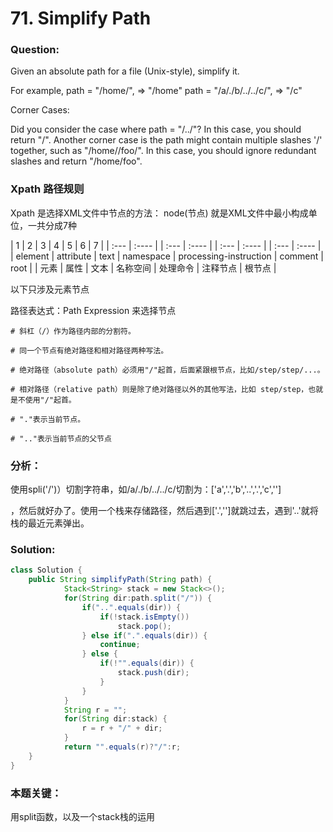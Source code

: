 # 71. Simplify Path

### Question:
Given an absolute path for a file (Unix-style), simplify it.

For example,
path = "/home/", => "/home"
path = "/a/./b/../../c/", => "/c"

Corner Cases:

Did you consider the case where path = "/../"?
In this case, you should return "/".
Another corner case is the path might contain multiple slashes '/' together, such as "/home//foo/".
In this case, you should ignore redundant slashes and return "/home/foo".

### Xpath 路径规则
Xpath 是选择XML文件中节点的方法：
node(节点) 就是XML文件中最小构成单位，一共分成7种

| 1 | 2 | 3 | 4 | 5 | 6 | 7 | 
| :--- | :---- | | :--- | :---- | | :--- | :---- | | :--- | :---- | 
| element | attribute | text | namespace | processing-instruction | comment | root |
| 元素 | 属性 | 文本 | 名称空间 | 处理命令 | 注释节点 | 根节点 |

以下只涉及元素节点

路径表达式：Path Expression 来选择节点

```
# 斜杠（/）作为路径内部的分割符。

# 同一个节点有绝对路径和相对路径两种写法。

# 绝对路径（absolute path）必须用"/"起首，后面紧跟根节点，比如/step/step/...。

# 相对路径（relative path）则是除了绝对路径以外的其他写法，比如 step/step，也就是不使用"/"起首。

# "."表示当前节点。

# ".."表示当前节点的父节点

```



### 分析：
使用spli('/')）切割字符串，如/a/./b/../../c/切割为：['a','.','b','..','.','c','']

，然后就好办了。使用一个栈来存储路径，然后遇到['.','']就跳过去，遇到'..'就将栈的最近元素弹出。


### Solution:
```JAVA
class Solution {
    public String simplifyPath(String path) {
            Stack<String> stack = new Stack<>();
            for(String dir:path.split("/")) {
                if("..".equals(dir)) {
                    if(!stack.isEmpty())
                        stack.pop();
                } else if(".".equals(dir)) {
                    continue;
                } else {
                    if(!"".equals(dir)) {
                        stack.push(dir);
                    }
                }
            }
            String r = "";
            for(String dir:stack) {
                r = r + "/" + dir;
            }
            return "".equals(r)?"/":r;
    }           
}
```

### 本题关键：
用split函数，以及一个stack栈的运用